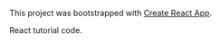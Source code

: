 This project was bootstrapped with [Create React App](https://github.com/facebook/create-react-app).

React tutorial code.